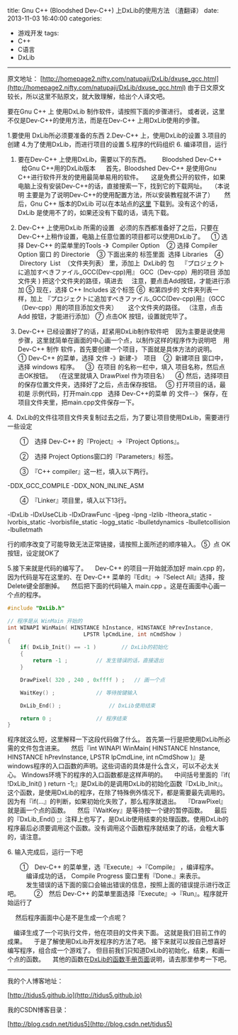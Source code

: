 title: Gnu C++ (Bloodshed Dev-C++) 上DxLib的使用方法 （渣翻译）
date: 2013-11-03 16:40:00
categories:
- 游戏开发
tags:
- C++
- C语言
- DxLib
---

原文地址：
[http://homepage2.nifty.com/natupaji/DxLib/dxuse_gcc.html](http://homepage2.nifty.com/natupaji/DxLib/dxuse_gcc.html)
由于日文原文较长，所以这里不贴原文，就大致理解，给出个人译文吧。

要在Gnu C++ 上 使用DxLib 制作软件，请按照下面的步骤进行。
或者说，这里不仅是Dev-C++的使用方法，而是在Dev-C++ 上用DxLib使用的步骤。

 <!--more-->
 
1.要使用 DxLib所必须要准备的东西
2.Dev-C++ 上，使用DxLib的设置
3.项目的创建
4.为了使用DxLib，而进行项目的设置
5.程序的代码组织
6. 编译项目，运行

1. 要在Dev-C++ 上使用DxLib，需要以下的东西。
      Bloodshed Dev-C++
      给Gnu C++用的DxLib版本
     首先，Bloodshed Dev-C++ 是使用Gnu C++进行软件开发的使用最简单易用的软件。
    这是免费公开的软件，如果电脑上没有安装Dev-C++的话，直接搜索一下，找到它的下载网址。
  （本说明 主要是为了说明Dev-C++的使用配置方法，所以安装教程就不讲了）
     然后，Gnu C++ 版本的DxLib 可以在本站点的[这里](http://homepage2.nifty.com/natupaji/DxLib/dxdload.html) 下载到。没有这个的话，DxLib 是使用不了的，如果还没有下载的话，请先下载。

2. Dev-C++ 上使用DxLib 所需的设置
  必须的东西都准备好了之后，只要在Dev-C++上稍作设置，电脑上任意位置的项目都可以使用DxLib了。
   ① 选择 Dev-C++ 的菜单里的Tools -》  Compiler Option
   ② 选择 Compiler Option 窗口 的 Directorie
   ③ 下面出来的 标签里面  选择 Libraries
   ④  Directory  List  （文件夹列表） 里，添加上  DxLib的 包
   『プロジェクトに追加すべきファイル_GCC(Dev-cpp)用』 GCC（Dev-cpp）用的项目 添加文件夹 ) 把这个文件夹的路径，填进去
    注意，要点击Add按钮，才能进行添加
⑤ 现在，选择 C++ Includes 这个标签
⑥  和第四步的 文件夹列表一样，加上 『プロジェクトに追加すべきファイル_GCC(Dev-cpp)用』（GCC（Dev-cpp）用的项目添加文件夹）
     这个文件夹的路径。 （注意，点击Add 按钮，才能进行添加）
⑦ 点击OK 按钮，设置就完毕了。

3. Dev-C++ 已经设置好了的话，赶紧用DxLib制作软件吧
   因为主要是说使用步骤，这里就简单在画面的中心画一个点，以制作这样的程序作为说明吧
   用 Dev-C++ 制作 软件，首先要创建一个项目，下面就是具体方法的说明。
    ① Dev-C++ 的菜单，选择 文件 -》新建-》  项目
   ②  新建项目 窗口中，选择 windows 程序。
   ③  在项目 的名称一栏中，填入 项目名称，然后点击OK按钮。  （在这里就填入 DrawPixel 作为项目名）
   ④ 然后，选择项目的保存位置文件夹，选择好了之后，点击保存按钮。
  ⑤ 打开项目的话，最初是 示例代码，打开main.cpp   选择 Dev-C++的菜单 的 文件--》 保存，在 项目文件夹里，把main.cpp文件保存一下。

4.  DxLib的文件往项目文件夹复制过去之后，为了要让项目使用DxLib，需要进行一些设定

　　①　选择 Dev-C++ 的『Project』→『Project Options』。

　　②　选择 Project Options窗口的『Parameters』标签。

　　③　『C++ compiler』这一栏，填入以下两行。

-DDX_GCC_COMPILE
-DDX_NON_INLINE_ASM

　　④　『Linker』项目里，填入以下13行。

-lDxLib
-lDxUseCLib
-lDxDrawFunc
-ljpeg
-lpng
-lzlib
-ltheora_static
-lvorbis_static
-lvorbisfile_static
-logg_static
-lbulletdynamics
-lbulletcollision
-lbulletmath

行的顺序改变了可能导致无法正常链接，请按照上面所述的顺序输入。
⑤  点 OK 按钮，设定就OK了

5.接下来就是代码的编写了。
　Dev-C++ 的项目一开始就添加好 main.cpp 的， 因为代码是写在这里的、在 Dev-C++ 菜单的『Edit』→『Select All』选择，按Delete键全部删掉。
　然后把下面的代码输入 main.cpp 。这是在画面中心画一个点的程序。



```cpp
#include "DxLib.h"

// 程序是从 WinMain 开始的
int WINAPI WinMain( HINSTANCE hInstance, HINSTANCE hPrevInstance,
						LPSTR lpCmdLine, int nCmdShow )
{
	if( DxLib_Init() == -1 )		// DxLib的初始化
	{
		return -1 ;			// 发生错误的话，直接退出
	}

	DrawPixel( 320 , 240 , 0xffff ) ;	// 画一个点

	WaitKey() ;				// 等待按键输入

	DxLib_End() ;				// DxLib使用结束

	return 0 ;				// 程序结束 
}

```

程序就这么短，这里解释一下这段代码做了什么。 首先第一行是把使用DxLib所必需的文件包含进来。
　然后『int WINAPI WinMain( HINSTANCE hInstance, HINSTANCE hPrevInstance, LPSTR lpCmdLine, int nCmdShow )』是windows程序的入口函数的声明。这些词语的具体是什么含义，可以不必太关心。 Windows环境下的程序的入口函数都是这样声明的。
　中间括号里面的『if( !DxLib_Init() ) return -1;』是DxLib的是调用DxLib的初始化函数『DxLib_Init』。这个函数，是使用DxLib的程序，在除了特殊例外情况下，都是需要最先调用的。因为有『if(...』的判断，如果初始化失败了，那么程序就退出。
　『DrawPixel』就是画一个点的函数。
　然后『WaitKey』是等待按一个键的暂停函数。
　最后的『DxLib_End() ;』注释上也写了，是DxLib使用结束的处理函数。使用DxLib的程序最后必须要调用这个函数。没有调用这个函数程序就结束了的话，会粗大事的，请注意。


6. 输入完成后，运行一下吧

　　①　Dev-C++ 的菜单里，选『Execute』→『Compile』 ，编译程序。
　　　编译成功的话， Compile Progress 窗口里有『Done.』来表示。
　　　发生错误的话下面的窗口会输出错误的信息，按照上面的错误提示进行改正吧。
　　②　然后 Dev-C++ 的菜单里面选择『Execute』→『Run』。程序就开始运行了

　 然后程序画面中心是不是生成一个点呢？

　编译生成了一个可执行文件，他在项目的文件夹下面。
这就是我们目前工作的成果。
　于是了解使用DxLib开发程序的方法了吧。 接下来就可以按自己想喜好编写程序，组合成一个游戏了。 但目前我们只知道DxLib的初始化，结束，和画一个点的函数。 　其他的函数在[DxLib的函数手册页面](http://homepage2.nifty.com/natupaji/DxLib/dxfunc.html)说明，请去那里参考一下吧。


---
我的个人博客地址：

[http://tidus5.github.io](http://tidus5.github.io)

我的CSDN博客目录：

[http://blog.csdn.net/tidus5](http://blog.csdn.net/tidus5)
